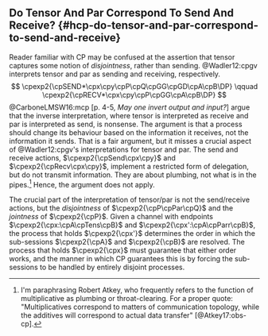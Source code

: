 ## Do Tensor And Par Correspond To Send And Receive? {#hcp-do-tensor-and-par-correspond-to-send-and-receive}

Reader familiar with CP may be confused at the assertion that tensor captures some notion of *disjointness*, rather than sending.
@Wadler12:cpgv interprets tensor and par as sending and receiving, respectively.
$$
  \cpexp2{\cpSEND*\cpx\cpy\cpP\cpQ\cpGG\cpGD\cpA\cpB\DP}
  \qquad
  \cpexp2{\cpRECV*\cpx\cpy\cpP\cpGG\cpA\cpB\DP}
$$
@CarboneLMSW16:mcp [p. 4-5, *May one invert output and input?*] argue that the inverse interpretation, where tensor is interpreted as receive and par is interpreted as send, is nonsense.
The argument is that a process should change its behaviour based on the information it receives, not the information it sends.
That is a fair argument, but it misses a crucial aspect of @Wadler12:cpgv's interpretations for tensor and par.
The send and receive actions, $\cpexp2{\cpSend\cpx\cpy}$ and $\cpexp2{\cpRecv\cpx\cpy}$, implement a restricted form of delegation, but do not transmit information.
They are about plumbing, not what is in the pipes.[^quote-atkey]
Hence, the argument does not apply.

The crucial part of the interpretation of tensor/par is not the send/receive actions, but the *disjointness* of $\cpexp2{\cpP\cpPar\cpQ}$ and the *jointness* of $\cpexp2{\cpP}$.
Given a channel with endpoints $\cpexp2{\cpx:\cpA\cpTens\cpB}$ and $\cpexp2{\cpx':\cpA\cpParr\cpB}$, the process that holds $\cpexp2{\cpx'}$ determines the order in which the sub-sessions $\cpexp2{\cpA}$ and $\cpexp2{\cpB}$ are resolved.
The process that holds $\cpexp2{\cpx}$ must guarantee that either order works, and the manner in which CP guarantees this is by forcing the sub-sessions to be handled by entirely disjoint processes.

[^quote-atkey]: I'm paraphrasing Robert Atkey, who frequently refers to the function of multiplicative as plumbing or throat-clearing. For a proper quote: "Multiplicatives correspond to matters of communication topology, while the additives will correspond to actual data transfer" [@Atkey17:obs-cp].
